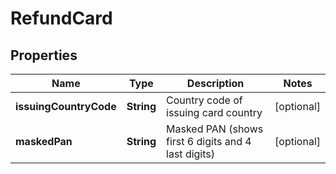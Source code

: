 
# RefundCard

## Properties
Name | Type | Description | Notes
------------ | ------------- | ------------- | -------------
**issuingCountryCode** | **String** | Country code of issuing card country |  [optional]
**maskedPan** | **String** | Masked PAN (shows first 6 digits and 4 last digits) |  [optional]



